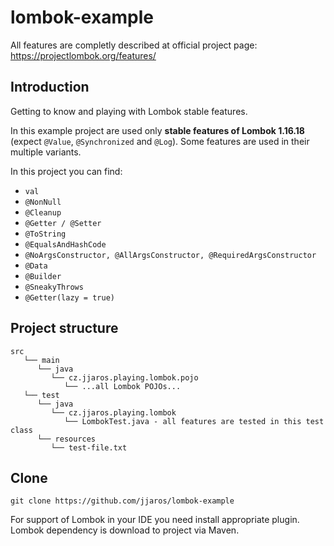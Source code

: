 # lombok-example
All features are completly described at official project page: https://projectlombok.org/features/

## Introduction
Getting to know and playing with Lombok stable features.

In this example project are used only **stable features of Lombok 1.16.18** (expect `@Value`, `@Synchronized` and `@Log`). Some features are used in their multiple variants.

In this project you can find:
- `val`
- `@NonNull`
- `@Cleanup`
- `@Getter / @Setter`
- `@ToString`
- `@EqualsAndHashCode`
- `@NoArgsConstructor, @AllArgsConstructor, @RequiredArgsConstructor`
- `@Data`
- `@Builder`
- `@SneakyThrows`
- `@Getter(lazy = true)`

## Project structure
```
src
   └── main
      └── java
         └── cz.jjaros.playing.lombok.pojo
            └── ...all Lombok POJOs...
   └── test
      └── java
         └── cz.jjaros.playing.lombok
            └── LombokTest.java - all features are tested in this test class
      └── resources
         └── test-file.txt
```

## Clone
```
git clone https://github.com/jjaros/lombok-example
```
For support of Lombok in your IDE you need install appropriate plugin. Lombok dependency is download to project via Maven.
